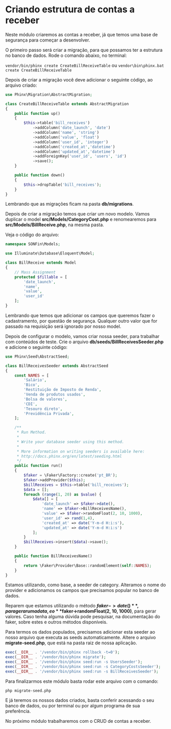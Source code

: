 # Criando estrutura de contas a receber

Neste módulo criaremos as contas a receber, já que temos uma base de segurança para começar a desenvolver.

O primeiro passo será criar a migração, para que possamos ter a estrutura no banco de dados. Rode o comando abaixo, no terminal:

`vendor/bin/phinx create CreateBillReceiveTable` ou `vendor\bin\phinx.bat create CreateBillReceiveTable`

Depois de criar a migração você deve adicionar o seguinte código, ao arquivo criado:

```php
use Phinx\Migration\AbstractMigration;

class CreateBillReceiveTable extends AbstractMigration
{
    public function up()
    {
        $this->table('bill_receives')
            ->addColumn('date_launch', 'date')
            ->addColumn('name', 'string')
            ->addColumn('value', 'float')
            ->addColumn('user_id', 'integer')
            ->addColumn('created_at','datetime')
            ->addColumn('updated_at','datetime')
            ->addForeignKey('user_id', 'users', 'id')
            ->save();
    }

    public function down()
    {
        $this->dropTable('bill_receives');
    }
}
```

Lembrando que as migrações ficam na pasta **db/migrations**.

Depois de criar a migração temos que criar um novo modelo. Vamos duplicar o model **src/Models/CategoryCost.php** e renomearemos para **src/Models/BillReceive.php**, na mesma pasta.

Veja o código do arquivo:

```php
namespace SONFin\Models;

use Illuminate\Database\Eloquent\Model;

class BillReceive extends Model
{
    // Mass Assignment
    protected $fillable = [
        'date_launch',
        'name',
        'value',
        'user_id'
    ];
}
```

Lembrando que temos que adicionar os campos que queremos fazer o cadastramento, por questão de segurança. Qualquer outro valor que for passado na requisição será ignorado por nosso model.

Depois de configurar o modelo, vamos criar nossa seeder, para trabalhar com conteúdos de teste. Crie o arquivo **db/seeds/BillReceivesSeeder.php** e adicione o seguinte código:

```php
use Phinx\Seed\AbstractSeed;

class BillReceivesSeeder extends AbstractSeed
{
    const NAMES = [
        'Salário',
        'Bico',
        'Restituição de Imposto de Renda',
        'Venda de produtos usados',
        'Bolsa de valores',
        'CDI',
        'Tesouro direto',
        'Previdência Privada',
    ];

    /**
     * Run Method.
     *
     * Write your database seeder using this method.
     *
     * More information on writing seeders is available here:
     * http://docs.phinx.org/en/latest/seeding.html
     */
    public function run()
    {
        $faker = \Faker\Factory::create('pt_BR');
        $faker->addProvider($this);
        $billReceives = $this->table('bill_receives');
        $data = [];
        foreach (range(1, 20) as $value) {
            $data[] = [
                'date_launch' => $faker->date(),
                'name' => $faker->BillReceivesName(),
                'value' => $faker->randomFloat(2, 10, 1000),
                'user_id' => rand(1,4),
                'created_at' => date('Y-m-d H:i:s'),
                'updated_at' => date('Y-m-d H:i:s')
            ];
        }
        $billReceives->insert($data)->save();
    }

    public function BillReceivesName()
    {
        return \Faker\Provider\Base::randomElement(self::NAMES);
    }
}
```

Estamos utilizando, como base, a seeder de category. Alteramos o nome do provider e adicionamos os campos que precisamos popular no banco de dados.

Reparem que estamos utilizando o método **$faker->date()**, para gerar uma data, e o **$faker->randomFloat(2, 10, 1000)**, para gerar valores. Caso tenha alguma dúvida pode pesquisar, na documentação do faker, sobre estes e outros métodos disponíveis.

Para termos os dados populados, precisamos adicionar esta seeder ao nosso arquivo que executa as seeds automaticamente. Altere o arquivo **migrate-seed.php**, que está na pasta raiz de nossa aplicação.

```php
exec(__DIR__ . '/vendor/bin/phinx rollback -t=0');
exec(__DIR__ . '/vendor/bin/phinx migrate');
exec(__DIR__ . '/vendor/bin/phinx seed:run -s UsersSeeder');
exec(__DIR__ . '/vendor/bin/phinx seed:run -s CategoryCostsSeeder');
exec(__DIR__ . '/vendor/bin/phinx seed:run -s BillReceivesSeeder');
```

Para finalizarmos este módulo basta rodar este arquivo com o comando:

`php migrate-seed.php`

E já teremos os nossos dados criados, basta conferir acessando o seu banco de dados, ou por terminal ou por algum programa de sua preferência.

No próximo módulo trabalharemos com o CRUD de contas a receber.